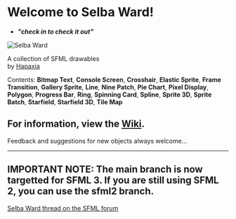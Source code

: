 # Welcome to Selba Ward!
- **_"check in to check it out"_**

![Selba Ward](http://i.imgur.com/0k0um5B.jpg)

A collection of SFML drawables  
by [Hapaxia](http://github.com/Hapaxia)

Contents: **Bitmap Text**, **Console Screen**, **Crosshair**, **Elastic Sprite**, **Frame Transition**, **Gallery Sprite**, **Line**, **Nine Patch**, **Pie Chart**, **Pixel Display**, **Polygon**, **Progress Bar**, **Ring**, **Spinning Card**, **Spline**, **Sprite 3D**, **Sprite Batch**, **Starfield**, **Starfield 3D**, **Tile Map**

## For information, view the [Wiki].

Feedback and suggestions for new objects always welcome...

---
**IMPORTANT NOTE: The main branch is now targetted for SFML 3. If you are still using SFML 2, you can use the sfml2 branch.**
---

[Selba Ward thread on the SFML forum][SFMLForumSelbaWard]

[Wiki]: https://github.com/Hapaxia/SelbaWard/wiki
[SFMLForumSelbaWard]: http://en.sfml-dev.org/forums/index.php?topic=19496.0
